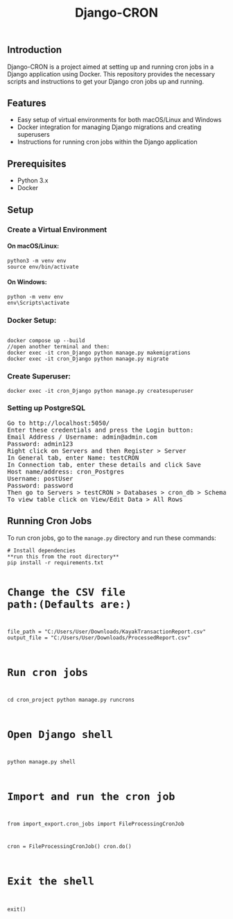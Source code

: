 <body>
    <header>
        <h1>Django-CRON</h1>
    </header>
    <main>
        <h2>Introduction</h2>
        <p>Django-CRON is a project aimed at setting up and running cron jobs in a Django application using Docker. This repository provides the necessary scripts and instructions to get your Django cron jobs up and running.</p>
        <h2>Features</h2>
        <ul>
            <li>Easy setup of virtual environments for both macOS/Linux and Windows</li>
            <li>Docker integration for managing Django migrations and creating superusers</li>
            <li>Instructions for running cron jobs within the Django application</li>
        </ul>
        <h2>Prerequisites</h2>
        <ul>
            <li>Python 3.x</li>
            <li>Docker</li>
        </ul>
        <h2>Setup</h2>
        <h3>Create a Virtual Environment</h3>
        <h4>On macOS/Linux:</h4>
        <pre><code>python3 -m venv env
source env/bin/activate</code></pre>       
        <h4>On Windows:</h4>
        <pre><code>python -m venv env
env\Scripts\activate</code></pre>
        <h3>Docker Setup:</h3>
        <pre><code>
docker compose up --build
//open another terminal and then:
docker exec -it cron_Django python manage.py makemigrations
docker exec -it cron_Django python manage.py migrate</code></pre>
        <h3>Create Superuser:</h3>
        <pre><code>docker exec -it cron_Django python manage.py createsuperuser</code></pre>
       <h3>Setting up PostgreSQL</h3>
       <pre>Go to http://localhost:5050/
Enter these credentials and press the Login button:
Email Address / Username: admin@admin.com
Password: admin123
Right click on Servers and then Register > Server
In General tab, enter Name: testCRON
In Connection tab, enter these details and click Save
Host name/address: cron_Postgres
Username: postUser
Password: password
Then go to Servers > testCRON > Databases > cron_db > Schemas > public > Tables
To view table click on View/Edit Data > All Rows
</pre>
        <h2>Running Cron Jobs</h2>
        <p>To run cron jobs, go to the <code>manage.py</code> directory and run these commands:</p>
        <pre><code># Install dependencies
**run this from the root directory**
pip install -r requirements.txt
            
# Change the CSV file path:(Defaults are:)
file_path = "C:/Users/User/Downloads/KayakTransactionReport.csv"
output_file = "C:/Users/User/Downloads/ProcessedReport.csv"
            
# Run cron jobs
cd cron_project
python manage.py runcrons

# Open Django shell
python manage.py shell

# Import and run the cron job
from import_export.cron_jobs import FileProcessingCronJob

cron = FileProcessingCronJob()
cron.do()

# Exit the shell
exit()</code></pre>
    </main>
</body>
